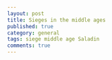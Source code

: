 ```yaml
---
layout: post
title: Sieges in the middle ages
published: true
category: general
tags: siege middle age Saladin
comments: true
---
```


